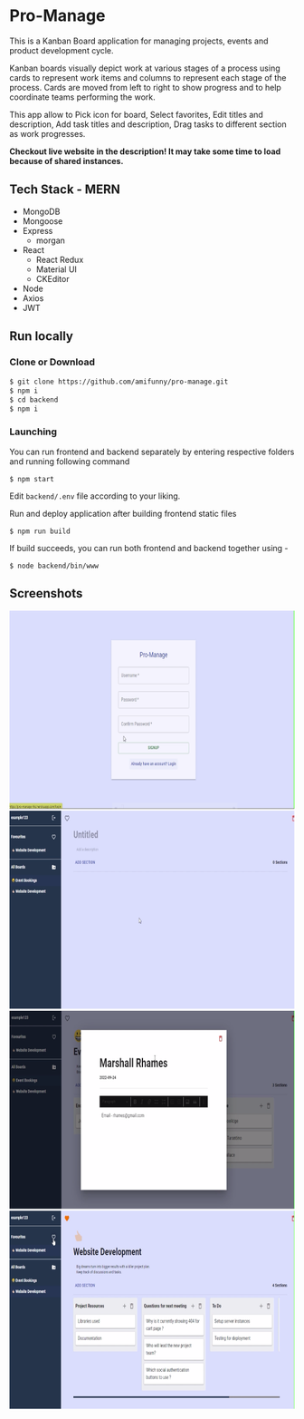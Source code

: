 
# Pro-Manage

This is a Kanban Board application for managing projects, events and product development cycle.

Kanban boards visually depict work at various stages of a process using cards to represent work items and columns to represent each stage of the process. Cards are moved from left to right to show progress and to help coordinate teams performing the work.

This app allow to Pick icon for board, Select favorites, Edit titles and description, Add task titles and description, Drag tasks to different section as work progresses.

**Checkout live website in the description! It may take some time to load because of shared instances.**

## Tech Stack - MERN

-   MongoDB
-   Mongoose
-   Express
    -   morgan
-   React
	- React Redux
	- Material UI
	- CKEditor
-   Node
-   Axios
-   JWT

## Run locally


### Clone or Download
```
$ git clone https://github.com/amifunny/pro-manage.git
$ npm i
$ cd backend
$ npm i
```
### Launching 

You can run frontend and backend separately by entering respective folders and running following command
```
$ npm start
```

Edit `backend/.env` file according to your liking.

Run and deploy application after building frontend static files

```
$ npm run build
```

If build succeeds, you can run both frontend and backend together using -

```
$ node backend/bin/www
```

## Screenshots

<img src="screenshot/signup.png" width="700px" height="350px" />
<img src="screenshot/newboard.png" width="700px" height="350px" />
<img src="screenshot/newtask.png" width="700px" height="350px" />
<img src="screenshot/fullproject.png" width="700px" height="350px" />









